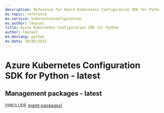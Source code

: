 ```yaml
---
description: Reference for Azure Kubernetes Configuration SDK for Python
ms.topic: reference
ms.service: kubernetesconfiguration
ms.author: lmazuel
title: Azure Kubernetes Configuration SDK for Python
author: lmazuel
ms.devlang: python
ms.data: 10/06/2022
---
```

# Azure Kubernetes Configuration SDK for Python - latest

## Management packages - latest
[!INCLUDE [mgmt-packages](kubernetes-configuration-mgmt-index.md)]
